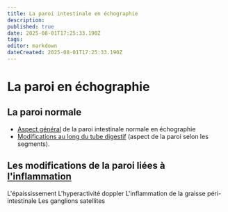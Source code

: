 ```yaml
---
title: La paroi intestinale en échographie
description: 
published: true
date: 2025-08-01T17:25:33.190Z
tags: 
editor: markdown
dateCreated: 2025-08-01T17:25:33.190Z
---
```


# La paroi en échographie
## La paroi normale

- [Aspect général](/bases/paroi_normale/paroi1) de la paroi intestinale normale en échographie
- [Modifications au long du tube digestif](/bases/paroi_normale/variation_siege) (aspect de la paroi selon les segments).

## Les modifications de la paroi liées à [l'inflammation](/bases/paroi_inflammee/paroi1)

L'épaississement
L'hyperactivité doppler
L'inflammation de la graisse péri-intestinale
Les ganglions satellites